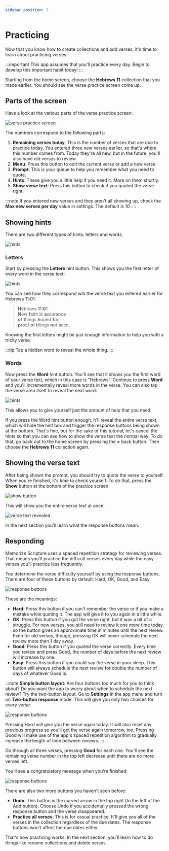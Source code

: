 ```yaml
---
sidebar_position: 3
---
```


# Practicing

Now that you know how to create collections and add verses, it's time to learn about practicing verses.

:::important
This app assumes that you'll practice every day. Begin to develop this important habit today!
:::

Starting from the home screen, choose the **Hebrews 11** collection that you made earlier. You should see the verse practice screen come up.

## Parts of the screen

Have a look at the various parts of the verse practice screen:

<div class="bordered-image">

![verse practice screen](img/practice-1.png)
</div>

The numbers correspond to the following parts:

1. **Remaining verses today**: This is the number of verses that are due to practice today. You entered three new verses earlier, so that's where this number comes from. Today they're all new, but in the future, you'll also have old verses to review.
2. **Menu**: Press this button to edit the current verse or add a new verse.
3. **Prompt**: This is your queue to help you remember what you need to quote.
4. **Hints**: These give you a little help if you need it. More on them shortly.
5. **Show verse text**: Press this button to check if you quoted the verse right.


:::note
If you entered new verses and they aren't all showing up, check the **Max new verses per day** value in settings. The default is 10.
:::

## Showing hints

There are two different types of hints: letters and words.

<div class="bordered-image">

![hints](img/practice-2.png)
</div>

### Letters

Start by pressing the **Letters** hint button. This shows you the first letter of every word in the verse text:

<div class="bordered-image">

![hints](img/practice-3.png)
</div>

You can see how they correspond wih the verse text you entered earlier for Hebrews 11:01:

> **H**ebrews **1**1:**0**1  
> **N**ow **f**aith **i**s **a**ssurance  
> **o**f **t**hings **h**oped **f**or,  
> **p**roof **o**f **t**hings **n**ot **s**een.  

Knowing the first letters might be just enough information to help you with a tricky verse.

:::tip
Tap a hidden word to reveal the whole thing.
:::

### Words

Now press the **Word** hint button. You'll see that it shows you the first word of your verse text, which in this case is "Hebrews". Continue to press **Word** and you'll incrementally reveal more words in the verse. You can also tap the verse area itself to reveal the next word:

<div class="bordered-image">

![hints](img/practice-4.gif)
</div>

This allows you to give yourself just the amount of help that you need.

If you press the Word hint button enough, it'll reveal the entire verse text, which will hide the hint box and trigger the response buttons being shown at the bottom. That's fine, but for the sake of this tutorial, let's cancel the hints so that you can see how to show the verse text the normal way. To do that, go back out to the home screen by pressing the **<** back button. Then choose the **Hebrews 11** collection again.

## Showing the verse text

After being shown the prompt, you should try to quote the verse to yourself. When you're finished, it's time to check yourself. To do that, press the **Show** button at the bottom of the practice screen.

<div class="bordered-image">

![show button](img/practice-5.png)
</div>

This will show you the entire verse text at once:

<div class="bordered-image">

![verse text revealed](img/practice-6.png)
</div>

In the next section you'll learn what the response buttons mean.

## Responding

Memorize Scripture uses a spaced repetition strategy for reviewing verses. That means you'll practice the difficult verses every day while the easy verses you'll practice less frequently.

You determine the verse difficulty yourself by using the response buttons. There are four of these buttons by default: Hard, OK, Good, and Easy.

<div class="bordered-image">

![response buttons](img/practice-7.png)
</div>

These are the meanings:

- **Hard**: Press this button if you can't remember the verse or if you make a mistake while quoting it. The app will give it to you again in a little while.
- **OK**: Press this button if you got the verse right, but it was a bit of a struggle. For new verses, you still need to review it one more time today, so the button gives an approximate time in minutes until the next review. Even for old verses, though, pressing OK will never schedule the next review more than 1 day away.
- **Good**: Press this button if you quoted the verse correctly. Every time you review and press Good, the number of days before the next review will increase by one.
- **Easy**: Press this button if you could say the verse in your sleep. This button will always schedule the next review for double the number of days of whatever Good is.

:::note
**Simple button layout**: Are four buttons too much for you to think about? Do you want the app to worry about when to schedule the next review? Try the two-button layout. Go to **Settings** in the app menu and turn on **Two-button response** mode. This will give you only two choices for every verse:

<div class="bordered-image">

![response buttons](img/practice-8.png)
</div>

Pressing Hard will give you the verse again today. It will also reset any previous progress so you'll get the verse again tomorrow, too. Pressing Good will make use of the app's spaced repetition algorithm to gradually increase the length of time between reviews.
:::

Go through all three verses, pressing **Good** for each one. You'll see the remaining verse number in the top left decrease until there are no more verses left.

You'll see a congratulatory message when you're finished:

<div class="bordered-image">

![response buttons](img/practice-9.png)
</div>

There are also two more buttons you haven't seen before:

- **Undo**: This button is the curved arrow in the top right (to the left of the Add button). Choose Undo if you accidentally pressed the wrong response button and the verse disappeared.
- **Practice all verses**: This is for casual practice. It'll give you all of the verses in the collection regardless of the due dates. The response buttons won't affect the due dates either.

That's how practicing works. In the next section, you'll learn how to do things like rename collections and delete verses.